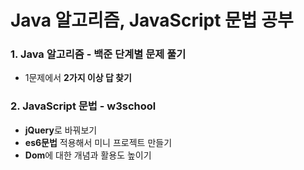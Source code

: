 # Java 알고리즘, JavaScript 문법 공부
   
    
### 1. Java 알고리즘 - 백준 단계별 문제 풀기    
* 1문제에서 **2가지 이상 답 찾기**   
    
    
    
### 2. JavaScript 문법 - w3school
* **jQuery**로 바꿔보기   
* **es6문법** 적용해서 미니 프로젝트 만들기
* **Dom**에 대한 개념과 활용도 높이기
